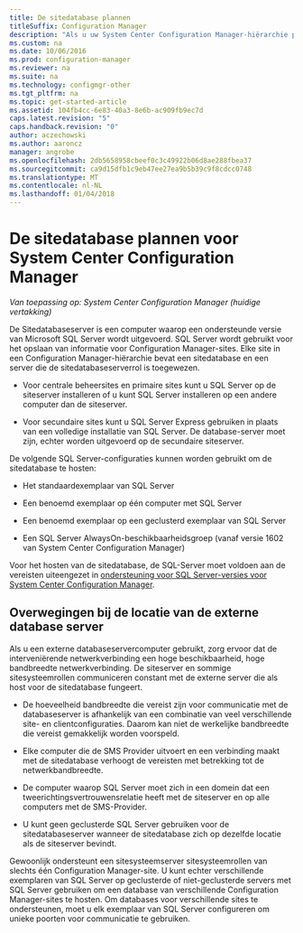 ```yaml
---
title: De sitedatabase plannen
titleSuffix: Configuration Manager
description: "Als u uw System Center Configuration Manager-hiërarchie plant, overweeg dan de sitedatabase en de sitedatabaseserverrol."
ms.custom: na
ms.date: 10/06/2016
ms.prod: configuration-manager
ms.reviewer: na
ms.suite: na
ms.technology: configmgr-other
ms.tgt_pltfrm: na
ms.topic: get-started-article
ms.assetid: 104fb4cc-6e83-40a3-8e6b-ac909fb9ec7d
caps.latest.revision: "5"
caps.handback.revision: "0"
author: aczechowski
ms.author: aaroncz
manager: angrobe
ms.openlocfilehash: 2db5658958cbeef0c3c49922b06d8ae288fbea37
ms.sourcegitcommit: ca9d15dfb1c9eb47ee27ea9b5b39c9f8cdcc0748
ms.translationtype: MT
ms.contentlocale: nl-NL
ms.lasthandoff: 01/04/2018
---
```

# <a name="plan-for-the-site-database-for-system-center-configuration-manager"></a>De sitedatabase plannen voor System Center Configuration Manager

*Van toepassing op: System Center Configuration Manager (huidige vertakking)*

De Sitedatabaseserver is een computer waarop een ondersteunde versie van Microsoft SQL Server wordt uitgevoerd. SQL Server wordt gebruikt voor het opslaan van informatie voor Configuration Manager-sites. Elke site in een Configuration Manager-hiërarchie bevat een sitedatabase en een server die de sitedatabaseserverrol is toegewezen.  

-   Voor centrale beheersites en primaire sites kunt u SQL Server op de siteserver installeren of u kunt SQL Server installeren op een andere computer dan de siteserver.  

-   Voor secundaire sites kunt u SQL Server Express gebruiken in plaats van een volledige installatie van SQL Server. De database-server moet zijn, echter worden uitgevoerd op de secundaire siteserver.  

De volgende SQL Server-configuraties kunnen worden gebruikt om de sitedatabase te hosten:  

-   Het standaardexemplaar van SQL Server  

-   Een benoemd exemplaar op één computer met SQL Server  

-   Een benoemd exemplaar op een geclusterd exemplaar van SQL Server  

-   Een SQL Server AlwaysOn-beschikbaarheidsgroep (vanaf versie 1602 van System Center Configuration Manager)


Voor het hosten van de sitedatabase, de SQL-Server moet voldoen aan de vereisten uiteengezet in [ondersteuning voor SQL Server-versies voor System Center Configuration Manager](../../../core/plan-design/configs/support-for-sql-server-versions.md).  



## <a name="remote-database-server-location-considerations"></a>Overwegingen bij de locatie van de externe database server  

Als u een externe databaseservercomputer gebruikt, zorg ervoor dat de interveniërende netwerkverbinding een hoge beschikbaarheid, hoge bandbreedte netwerkverbinding. De siteserver en sommige sitesysteemrollen communiceren constant met de externe server die als host voor de sitedatabase fungeert.

-   De hoeveelheid bandbreedte die vereist zijn voor communicatie met de databaseserver is afhankelijk van een combinatie van veel verschillende site- en clientconfiguraties. Daarom kan niet de werkelijke bandbreedte die vereist gemakkelijk worden voorspeld.  

-   Elke computer die de SMS Provider uitvoert en een verbinding maakt met de sitedatabase verhoogt de vereisten met betrekking tot de netwerkbandbreedte.  

-   De computer waarop SQL Server moet zich in een domein dat een tweerichtingsvertrouwensrelatie heeft met de siteserver en op alle computers met de SMS-Provider.  

-   U kunt geen geclusterde SQL Server gebruiken voor de sitedatabaseserver wanneer de sitedatabase zich op dezelfde locatie als de siteserver bevindt.  


Gewoonlijk ondersteunt een sitesysteemserver sitesysteemrollen van slechts één Configuration Manager-site. U kunt echter verschillende exemplaren van SQL Server op geclusterde of niet-geclusterde servers met SQL Server gebruiken om een database van verschillende Configuration Manager-sites te hosten. Om databases voor verschillende sites te ondersteunen, moet u elk exemplaar van SQL Server configureren om unieke poorten voor communicatie te gebruiken.  

